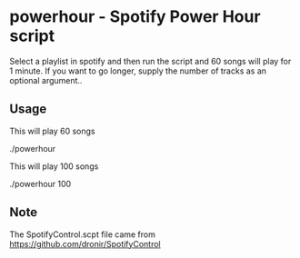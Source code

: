 # powerhour - Spotify Power Hour script

Select a playlist in spotify and then run the script and 60 songs will play for 1 minute. If you want to go longer, supply the number of tracks as an optional argument..

## Usage

This will play 60 songs

./powerhour 

This will play 100 songs

./powerhour 100

## Note

The SpotifyControl.scpt file came from https://github.com/dronir/SpotifyControl
